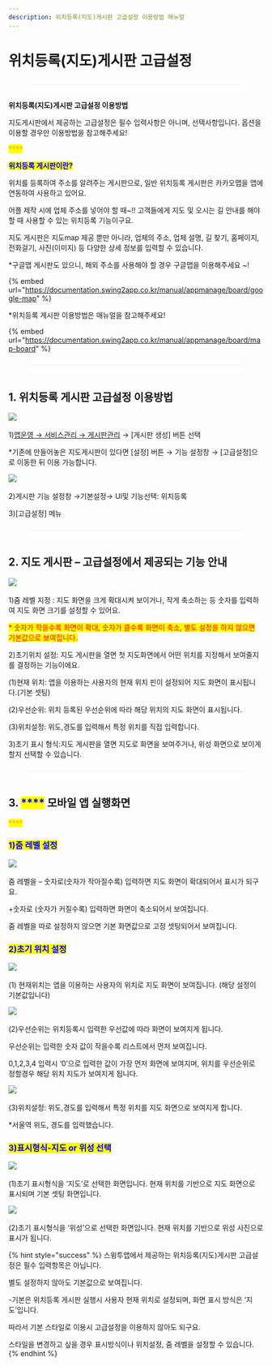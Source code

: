 ```yaml
---
description: 위치등록(지도)게시판 고급설정 이용방법 매뉴얼
---
```


# 위치등록(지도)게시판 고급설정

<figure><img src="../../../.gitbook/assets/구분선 (4).PNG" alt=""><figcaption></figcaption></figure>

**위치등록(지도)게시판 고급설정 이용방법** &#x20;

지도게시판에서 제공하는 고급설정은 필수 입력사항은 아니며, 선택사항입니다. 옵션을 이용할 경우만 이용방법을 참고해주세요!

<mark style="color:orange;">****</mark>

<mark style="color:blue;">**위치등록 게시판이란?**</mark>

위치를 등록하여 주소를 알려주는 게시판으로, 일반 위치등록 게시판은 카카오맵을 앱에 연동하여 사용하고 있어요.

어플 제작 시에 업체 주소를 넣어야 할 때\~!! 고객들에게 지도 및 오시는 길 안내를 해야 할 때 사용할 수 있는 위치등록 기능이구요.

지도 게시판은 지도map 제공 뿐만 아니라, 업체의 주소, 업체 설명, 길 찾기, 홈페이지, 전화걸기, 사진(이미지) 등 다양한 상세 정보를 입력할 수 있습니다.

\*구글맵 게시판도 있으니, 해외 주소를 사용해야 할 경우 구글맵을 이용해주세요 \~!

{% embed url="https://documentation.swing2app.co.kr/manual/appmanage/board/google-map" %}

\*위치등록 게시판 이용방법은 매뉴얼을 참고해주세요!

{% embed url="https://documentation.swing2app.co.kr/manual/appmanage/board/map-board" %}



<figure><img src="../../../.gitbook/assets/구분선 (4).PNG" alt=""><figcaption></figcaption></figure>

## 1. 위치등록 게시판 고급설정 이용방법

![](https://wp.swing2app.co.kr/wp-content/uploads/2020/11/%EC%A7%80%EB%8F%84%EA%B2%8C%EC%8B%9C%ED%8C%90-%EA%B3%A0%EA%B8%89%EC%84%A4%EC%A0%955.png)

1\)[앱운영 → 서비스관리 → 게시판관리](http://www.swing2app.co.kr/view/board\_edit) → \[게시판 생성] 버튼 선택

\*기존에 만들어놓은 지도게시판이 있다면 \[설정] 버튼 → 기능 설정창 → \[고급설정]으로 이동한 뒤 이용 가능합니다.



![](https://wp.swing2app.co.kr/wp-content/uploads/2020/11/%EC%A7%80%EB%8F%84%EA%B2%8C%EC%8B%9C%ED%8C%90%EC%97%85%EB%8D%B0%EC%9D%B4%ED%8A%B81-1.png)

2\)게시판 기능 설정창 →기본설정→ UI및 기능선택: 위치등록&#x20;

3\)\[고급설정] 메뉴&#x20;

<figure><img src="../../../.gitbook/assets/구분선 (4).PNG" alt=""><figcaption></figcaption></figure>

## 2. 지도 게시판 – 고급설정에서 제공되는 기능 안내

![](https://wp.swing2app.co.kr/wp-content/uploads/2020/11/%EC%A7%80%EB%8F%84%EA%B2%8C%EC%8B%9C%ED%8C%90-%EA%B3%A0%EA%B8%89%EC%84%A4%EC%A0%959.png)

1\)줌 레벨 지정 : 지도 화면을 크게 확대시켜 보이거나, 작게 축소하는 등 숫자를 입력하여 지도 화면 크기를 설정할 수 있어요.

<mark style="color:red;">\* 숫자가 작을수록 화면이 확대, 숫자가 클수록 화면이 축소, 별도 설정을 하지 않으면 기본값으로 보여집니다.</mark>

2\)초기위치 설정: 지도 게시판을 열면 첫 지도화면에서 어떤 위치를 지정해서 보여줄지를 결정하는 기능이에요.

(1)현재 위치: 앱을 이용하는 사용자의 현재 위치 핀이 설정되어 지도 화면이 표시됩니다.(기본 셋팅)

(2)우선순위: 위치 등록된 우선순위에 따라 해당 위치의 지도 화면이 표시됩니다.

(3)위치설정: 위도,경도를 입력해서 특정 위치를 직접 입력합니다.

3\)초기 표시 형식:지도 게시판을 열면 지도로 화면을 보여주거나, 위성 화면으로 보이게 할지 선택할 수 있습니다.

<figure><img src="../../../.gitbook/assets/구분선 (4).PNG" alt=""><figcaption></figcaption></figure>

## 3. <mark style="color:blue;">****</mark> 모바일 앱 실행화면

<mark style="color:orange;">****</mark>

### <mark style="color:blue;">1)줌 레벨 설정</mark>

![](https://wp.swing2app.co.kr/wp-content/uploads/2020/11/%EC%A7%80%EB%8F%84%EA%B2%8C%EC%8B%9C%ED%8C%90-%EA%B3%A0%EA%B8%89%EC%84%A4%EC%A0%954.png)

줌 레벨을 – 숫자로(숫자가 작아질수록) 입력하면 지도 화면이 확대되어서 표시가 되구요.

\+숫자로 (숫자가 커질수록) 입력하면 화면이 축소되어서 보여집니다.

줌 레벨을 따로 설정하지 않으면 기본 화면값으로 고정 셋팅되어서 보여집니다.



### <mark style="color:blue;">**2)초기 위치 설정**</mark>

![](https://wp.swing2app.co.kr/wp-content/uploads/2020/11/%EC%A7%80%EB%8F%84%EA%B2%8C%EC%8B%9C%ED%8C%90-%EA%B3%A0%EA%B8%89%EC%84%A4%EC%A0%957.png)

(1) 현재위치는 앱을 이용하는 사용자의 위치로 지도 화면이 보여집니다. (해당 설정이 기본값입니다)



![](https://wp.swing2app.co.kr/wp-content/uploads/2020/11/%EC%A7%80%EB%8F%84%EA%B2%8C%EC%8B%9C%ED%8C%90-%EA%B3%A0%EA%B8%89%EC%84%A4%EC%A0%956.png)

(2)우선순위는 위치등록시 입력한 우선값에 따라 화면이 보여지게 됩니다.

우선순위는 입력한 숫자 값이 작을수록 리스트에서 먼저 보여집니다.

0,1,2,3,4 입력시 ‘0’으로 입력한 값이 가장 먼저 화면에 보여지며, 위치를 우선순위로 정할경우 해당 위치 지도가 보여지게 됩니다.



![](https://wp.swing2app.co.kr/wp-content/uploads/2020/11/%EC%A7%80%EB%8F%84%EA%B2%8C%EC%8B%9C%ED%8C%90-%EA%B3%A0%EA%B8%89%EC%84%A4%EC%A0%9510.png)

(3)위치설정: 위도,경도를 입력해서 특정 위치를 지도 화면으로 보여지게 합니다.

\*서울역 위도, 경도를 입력했습니다.



### <mark style="color:blue;">3)표시형식-지도 or 위성 선택</mark>

![](https://wp.swing2app.co.kr/wp-content/uploads/2020/11/%EC%A7%80%EB%8F%84%EA%B2%8C%EC%8B%9C%ED%8C%90-%EA%B3%A0%EA%B8%89%EC%84%A4%EC%A0%952-1.png)

(1)초기 표시형식을 ‘지도’로 선택한 화면입니다. 현재 위치를 기반으로 지도 화면으로 표시되며 기본 셋팅 화면입니다.

![](https://wp.swing2app.co.kr/wp-content/uploads/2020/11/%EC%A7%80%EB%8F%84%EA%B2%8C%EC%8B%9C%ED%8C%90-%EA%B3%A0%EA%B8%89%EC%84%A4%EC%A0%951.png)

(2)초기 표시형식을 ‘위성’으로 선택한 화면입니다. 현재 위치를 기반으로 위성 사진으로 표시가 됩니다.

{% hint style="success" %}
스윙투앱에서 제공하는 위치등록(지도)게시판 고급설정은 필수 입력항목은 아닙니다.

별도 설정하지 않아도 기본값으로 보여집니다.

\-기본은 위치등록 게시판 실행시 사용자 현재 위치로 설정되며, 화면 표시 방식은 ‘지도’입니다.

따라서 기본 스타일로 이용시 고급설정을 이용하지 않아도 되구요.

스타일을 변경하고 싶을 경우 표시방식이나 위치설정, 줌 레벨을 설정할 수 있습니다.
{% endhint %}

